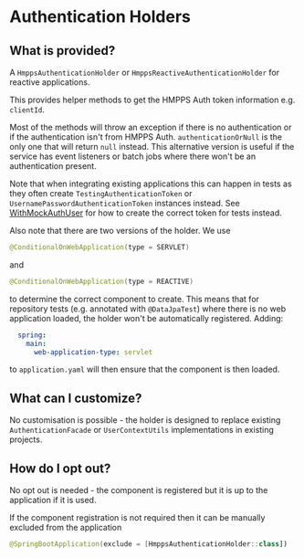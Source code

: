 # Authentication Holders

## What is provided?

A `HmppsAuthenticationHolder` or `HmppsReactiveAuthenticationHolder` for reactive applications.

This provides helper methods to get the HMPPS Auth token information e.g. `clientId`.

Most of the methods will throw an exception if there is no authentication or if the authentication isn't from HMPPS
Auth.  `authenticationOrNull` is the only one that will return `null` instead.  This alternative version is useful if
the service has event listeners or batch jobs where there won't be an authentication present.

Note that when integrating existing applications this can happen in tests as they often create
`TestingAuthenticationToken` or `UsernamePasswordAuthenticationToken` instances instead.  See
[WithMockAuthUser](/readme-contents/TestHelpers.md) for how to create the correct token for tests instead.

Also note that there are two versions of the holder.  We use
```kotlin
@ConditionalOnWebApplication(type = SERVLET)
```
and
```kotlin
@ConditionalOnWebApplication(type = REACTIVE)
```
to determine the correct component to create.  This means that for repository tests (e.g. annotated with `@DataJpaTest`)
where there is no web application loaded, the holder won't be automatically registered. Adding:
```yaml
  spring:
    main:
      web-application-type: servlet
```
to `application.yaml` will then ensure that the component is then loaded.

## What can I customize?

No customisation is possible - the holder is designed to replace existing `AuthenticationFacade` or
`UserContextUtils` implementations in existing projects.

## How do I opt out?

No opt out is needed - the component is registered but it is up to the application if it is used.

If the component registration is not required then it can be manually excluded from the application
```kotlin
@SpringBootApplication(exclude = [HmppsAuthenticationHolder::class])
```
